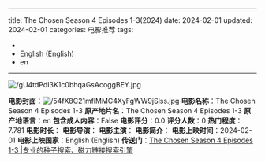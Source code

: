 
---
title: The Chosen Season 4 Episodes 1-3(2024)
date: 2024-02-01
updated: 2024-02-01
categories: 电影推荐
tags:

- 
- English (English)
- en
---

<img src="https://image.tmdb.org/t/p/original/gU4tdPdI3K1c0bhqaGsAcoggBEY.jpg" alt="/gU4tdPdI3K1c0bhqaGsAcoggBEY.jpg" title="/gU4tdPdI3K1c0bhqaGsAcoggBEY.jpg">

**电影封面**：<img src="https://image.tmdb.org/t/p/w200/54fX8C21mflMMC4XyFgWW9jSlss.jpg" alt="/54fX8C21mflMMC4XyFgWW9jSlss.jpg" title="/54fX8C21mflMMC4XyFgWW9jSlss.jpg">
**电影名称**：The Chosen Season 4 Episodes 1-3
**原产地片名**：The Chosen Season 4 Episodes 1-3
**原产地语言**：en
**包含成人内容**：False
**电影评分**：0.0
**评分人数**：0
**热门程度**：7.781
**电影时长**：
**电影导演**：
**电影主演**：
**电影简介**：
**电影上映时间**：2024-02-01
**电影上映国家**：English (English)
**传送门**：[The Chosen Season 4 Episodes 1-3 |专业的种子搜索、磁力链接搜索引擎](https://movie.amd794.com:2083/?search=The%20Chosen%20Season%204%20Episodes%201-3&ordering=&mode=match_phrase&page_size=10&page=1)

